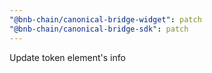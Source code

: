 ```yaml
---
"@bnb-chain/canonical-bridge-widget": patch
"@bnb-chain/canonical-bridge-sdk": patch
---
```


Update token element's info
